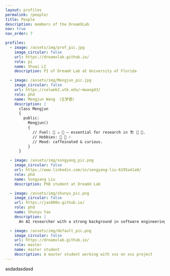 ```yaml
---
layout: profiles
permalink: /people/
title: People
description: members of the DreamXLab
nav: true
nav_order: 7

profiles:
  - image: /assets/img/prof_pic.jpg
    image_circular: false
    url: https://dreamxlab.github.io/
    role: pi
    name: Shuai LI
    description: PI of DreamX Lab at University of Florida

  - image: /assets/img/Mengjun_pic.jpg
    image_circular: false
    url: https://volweb2.utk.edu/~mwang43/
    role: phd
    name: Mengjun Wang （王梦君）
    description: |
      class Mengjun  
      {  
        public:  
          Mengjun()  
          {  
            // Fuel: 🍣 ☕️ 🧋 — essential for research in 🏗️ 🤖 🧩.  
            // Hobbies: 🏸 🛒 🀄  
            // Mood: caffeinated & curious.  
          } 
      }

  - image: /assets/img/songyang_pic.png
    image_circular: false
    url: https://www.linkedin.com/in/songyang-liu-6195a41a0/
    role: phd
    name: Songyang Liu
    description: PhD student at DreamX Lab

  - image: /assets/img/shunyu_pic.png
    image_circular: false
    url: https://jas000n.github.io/
    role: phd
    name: Shunyu Yao
    description: |
      An AI researcher with a strong background in software engineering, his research interets include: 1. Vision–Language–Action (VLA) Models for Long-Horizon Action Planning and Autonomous 2. Navigation Deep Learning–Based 3D Computer Vision for Scene Reconstruction and Understanding

  - image: /assets/img/default_pic.png
    image_circular: false
    url: https://dreamxlab.github.io/
    role: master
    name: master student
    description: A master student working with xxx on xxx project
---
```


asdadasdasd
